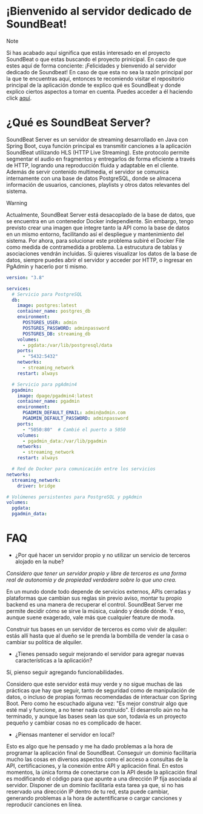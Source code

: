 # ¡Bienvenido al servidor dedicado de SoundBeat!

> [!NOTE]
> Si has acabado aquí significa que estás interesado en el proyecto SoundBeat o que estas buscando el proyecto prinicipal. En caso de que estes aquí de forma conciente: ¡Felicidades y bienvenido al servidor dedicado de Soundbeat!
> En caso de que esta no sea la razón principal por la que te encuentras aquí, entonces te recomiendo visitar el repositorio principal de la aplicación donde te explico qué es SoundBeat y donde explico ciertos aspectos a tomar en
> cuenta. Puedes acceder a él haciendo click [aquí](https://github.com/ax14n/soundbeat-test).

# ¿Qué es SoundBeat Server?

SoundBeat Server es un servidor de streaming desarrollado en Java con Spring Boot, cuya función principal es transmitir canciones a la aplicación SoundBeat utilizando HLS (HTTP Live Streaming). Este protocolo permite segmentar el 
audio en fragmentos y entregarlos de forma eficiente a través de HTTP, logrando una reproducción fluida y adaptable en el cliente. Además de servir contenido multimedia, el servidor se comunica internamente con una base de datos 
PostgreSQL, donde se almacena información de usuarios, canciones, playlists y otros datos relevantes del sistema.

> [!WARNING]
> Actualmente, SoundBeat Server está desacoplado de la base de datos, que se encuentra en un contenedor Docker independiente. Sin embargo, tengo previsto crear una imagen que integre tanto la API como la base de datos en un mismo
entorno, facilitando así el despliegue y mantenimiento del sistema. Por ahora, para solucionar este problema subiré el Docker File como medida de contramedida a problema. La estrucutura de tablas y asociaciones vendrán incluidas.
Si quieres visualizar los datos de la base de datos, siempre puedes abrir el servidor y acceder por HTTP, o ingresar en PgAdmin y hacerlo por tí mismo.

```yaml
version: "3.8"

services:
  # Servicio para PostgreSQL
  db:
    image: postgres:latest
    container_name: postgres_db
    environment:
      POSTGRES_USER: admin
      POSTGRES_PASSWORD: adminpassword
      POSTGRES_DB: streaming_db
    volumes:
      - pgdata:/var/lib/postgresql/data
    ports:
      - "5432:5432"
    networks:
      - streaming_network
    restart: always

  # Servicio para pgAdmin4
  pgadmin:
    image: dpage/pgadmin4:latest
    container_name: pgadmin
    environment:
      PGADMIN_DEFAULT_EMAIL: admin@admin.com
      PGADMIN_DEFAULT_PASSWORD: adminpassword
    ports:
      - "5050:80"  # Cambié el puerto a 5050
    volumes:
      - pgadmin_data:/var/lib/pgadmin
    networks:
      - streaming_network
    restart: always

  # Red de Docker para comunicación entre los servicios
networks:
  streaming_network:
    driver: bridge

# Volúmenes persistentes para PostgreSQL y pgAdmin
volumes:
  pgdata:
  pgadmin_data:

```


# FAQ

- ¿Por qué hacer un servidor propio y no utilizar un servicio de terceros alojado en la nube?

*Considero que tener un servidor propio y libre de terceros es una forma real de autonomía y de propiedad verdadera sobre lo que uno crea.*

En un mundo donde todo depende de servicios externos, APIs cerradas y plataformas que cambian sus reglas sin previo aviso, montar tu propio backend es una manera de recuperar el control. SoundBeat Server me permite decidir cómo
se sirve la música, cuándo y desde dónde. Y eso, aunque suene exagerado, vale más que cualquier feature de moda.

Construir tus bases en un servidor de terceros es como vivir de alquiler: estás allí hasta que al dueño se le
prenda la bombilla de vender la casa o cambiar su politíca de alquiler.

- ¿Tienes pensado seguir mejorando el servidor para agregar nuevas características a la aplicación?

Sí, pienso seguir agregando funcionabilidades. 

Considero que este servidor está muy verde y no sigue muchas de las prácticas que hay que seguir, tanto de seguridad como de manipulación de datos, o incluso de propias formas recomendadas de interactuar con Spring Boot. Pero como
he escuchado alguna vez: "Es mejor construir algo que esté mal y funcione, a no tener nada construido". El desarrollo aún no ha terminado, y aunque las bases sean las que son, todavía es un proyecto pequeño y cambiar cosas no es 
complicado de hacer.

- ¿Piensas mantener el servidor en local?

Esto es algo que he pensado y me ha dado problemas a la hora de programar la aplicación final de SoundBeat. Conseguir un dominio facilitaría mucho las cosas en diversos aspectos como el acceso a consultas de la API, 
certificaciones, y la conexión entre API y aplicación final. En estos momentos, la única forma de conectarse con la API desde la aplicación final es modificando el código para que apunte a una dirección IP fija asociada al servidor. 
Disponer de un dominio facilitaría esta tarea ya que, si no has reservado una dirección IP dentro de tu red, esta puede cambiar, generando problemas a la hora de autentificarse o cargar canciones y reproducir canciones en línea. 
